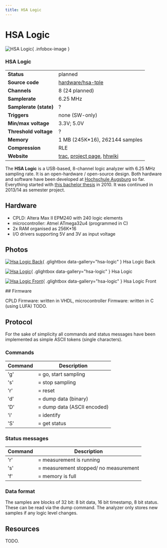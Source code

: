 ```yaml
---
title: HSA Logic
---
```


# HSA Logic

<div class="infobox" markdown>

![HSA Logic](./img/Hsa-logic_back.jpg){ .infobox-image }

### HSA Logic

| | |
|---|---|
| **Status** | planned |
| **Source code** | [hardware/hsa-tple](https://github.com/OpenTraceLab/OpenTraceCapture/tree/main/src/hardware/hardware/hsa-tple) |
| **Channels** | 8 (24 planned) |
| **Samplerate** | 6.25 MHz |
| **Samplerate (state)** | ? |
| **Triggers** | none (SW-only) |
| **Min/max voltage** | 3.3V; 5.0V |
| **Threshold voltage** | ? |
| **Memory** | 1 MB (245K*16), 262144 samples |
| **Compression** | RLE |
| **Website** | [trac](https://io.informatik.fh-augsburg.de/trac/Logikanalysator/), [project page](https://io.informatik.fh-augsburg.de/projekte/Logikanalysator), [hhwiki](http://elk.informatik.fh-augsburg.de/hhwiki/Logikanalysator) |

</div>

The **HSA Logic** is a USB-based, 8-channel logic analyzer with 6.25 MHz sampling rate. It is an open-hardware / open-source design. Both hardware and software have been developed at [Hochschule Augsburg](http://www.hs-augsburg.de) so far. Everything started with [this bachelor thesis](http://hhoegl.informatik.fh-augsburg.de/da/ba-1/USB-TPLE/Documentation/Latex_Thesis/main.pdf) in 2010. It was continued in 2013/14 as semester project.

## Hardware
- CPLD: Altera Max II EPM240 with 240 logic elements
- microcontroller: Atmel ATmega32u4 (programmed in C)
- 2x RAM organised as 256K*16
- I/O drivers supporting 5V and 3V as input voltage

## Photos

<div class="photo-grid" markdown>

[![Hsa Logic Back](./img/Hsa-logic_back.jpg)](./img/Hsa-logic_back.jpg "Hsa Logic Back"){ .glightbox data-gallery="hsa-logic" }
<span class="caption">Hsa Logic Back</span>

[![Hsa Logic](./img/Hsa-logic.jpg)](./img/Hsa-logic.png "Hsa Logic"){ .glightbox data-gallery="hsa-logic" }
<span class="caption">Hsa Logic</span>

[![Hsa Logic Front](./img/Hsa-logic_front.jpg)](./img/Hsa-logic_front.jpg "Hsa Logic Front"){ .glightbox data-gallery="hsa-logic" }
<span class="caption">Hsa Logic Front</span>

</div>
## Firmware

CPLD Firmware: written in VHDL,
microcontroller Firmware: written in C (using LUFA)
TODO.

## Protocol

For the sake of simplicity all commands and status messages have been implemented as simple ASCII tokens (single characters).

### Commands
| Command | Description |
|---|---|
| 'g' | = go, start sampling |
| 's' | = stop sampling |
| 'r' | = reset |
| 'd' | = dump data (binary) |
| 'D' | = dump data (ASCII encoded) |
| 'i' | = identify |
| 'S' | = get status |

### Status messages
| Command | Description |
|---|---|
| 'r' | = measurement is running |
| 's' | = measurement stopped/ no measurement |
| 'f' | = memory is full |

### Data format

The samples are blocks of 32 bit: 8 bit data, 16 bit timestamp, 8 bit status. These can be read via the dump command.
The analyzer only stores new samples if any logic level changes.

## Resources

TODO.

